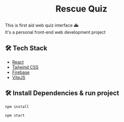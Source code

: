 # <p align="center">Rescue Quiz </p>
  
This is first aid web quiz interface 🚑
<br> It's a personal front-end web development project

## 🛠️ Tech Stack
- [React](https://reactjs.org/)
- [Tailwind CSS](https://tailwindcss.com/)
- [Firebase](https://firebase.com)
- [ViteJS](https://vitejs.dev/)


## 🛠️ Install Dependencies & run project  
```bash
npm install 
```
 ```bash
npm start
```
